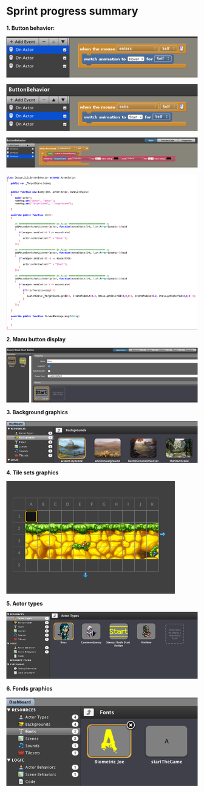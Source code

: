 # Sprint progress summary

**1. Button behavior:**

![Button behavior1](Buttonbehaviorscene11.png)

![Button behavior2](Buttonbehaviorscene12.png)

![Button behavior3](Buttonbehaviorscene13.png)

![Button behavior code view](Buttonbehaviorcodeview.png)

**2. Manu button display**

![Manu button display](Manuebuttonscene1.png)

**3. Background graphics**

![Background game assests](Backgroundsscene1.png)

**4. Tile sets graphics**

![Tile sets game assets](Tilesetsscene1.png)

**5. Actor types**

![Actor display](Actortypescene1.png)

**6. Fonds graphics**

![Fonds display](Fondsscene1.png)

